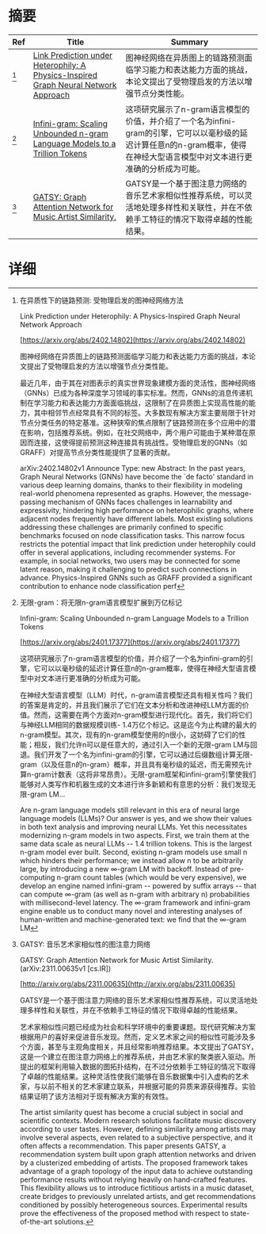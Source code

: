 # 摘要

| Ref | Title | Summary |
| --- | --- | --- |
| [^1] | [Link Prediction under Heterophily: A Physics-Inspired Graph Neural Network Approach](https://arxiv.org/abs/2402.14802) | 图神经网络在异质图上的链路预测面临学习能力和表达能力方面的挑战，本论文提出了受物理启发的方法以增强节点分类性能。 |
| [^2] | [Infini-gram: Scaling Unbounded n-gram Language Models to a Trillion Tokens](https://arxiv.org/abs/2401.17377) | 这项研究展示了n-gram语言模型的价值，并介绍了一个名为infini-gram的引擎，它可以以毫秒级的延迟计算任意n的n-gram概率，使得在神经大型语言模型中对文本进行更准确的分析成为可能。 |
| [^3] | [GATSY: Graph Attention Network for Music Artist Similarity.](http://arxiv.org/abs/2311.00635) | GATSY是一个基于图注意力网络的音乐艺术家相似性推荐系统，可以灵活地处理多样性和关联性，并在不依赖手工特征的情况下取得卓越的性能结果。 |

# 详细

[^1]: 在异质性下的链路预测: 受物理启发的图神经网络方法

    Link Prediction under Heterophily: A Physics-Inspired Graph Neural Network Approach

    [https://arxiv.org/abs/2402.14802](https://arxiv.org/abs/2402.14802)

    图神经网络在异质图上的链路预测面临学习能力和表达能力方面的挑战，本论文提出了受物理启发的方法以增强节点分类性能。

    

    最近几年，由于其在对图表示的真实世界现象建模方面的灵活性，图神经网络（GNNs）已成为各种深度学习领域的事实标准。然而，GNNs的消息传递机制在学习能力和表达能力方面面临挑战，这限制了在异质图上实现高性能的能力，其中相邻节点经常具有不同的标签。大多数现有解决方案主要局限于针对节点分类任务的特定基准。这种狭窄的焦点限制了链路预测在多个应用中的潜在影响，包括推荐系统。例如，在社交网络中，两个用户可能由于某种潜在原因而连接，这使得提前预测这种连接具有挑战性。受物理启发的GNNs（如GRAFF）对提高节点分类性能提供了显著的贡献。

    arXiv:2402.14802v1 Announce Type: new  Abstract: In the past years, Graph Neural Networks (GNNs) have become the `de facto' standard in various deep learning domains, thanks to their flexibility in modeling real-world phenomena represented as graphs. However, the message-passing mechanism of GNNs faces challenges in learnability and expressivity, hindering high performance on heterophilic graphs, where adjacent nodes frequently have different labels. Most existing solutions addressing these challenges are primarily confined to specific benchmarks focused on node classification tasks. This narrow focus restricts the potential impact that link prediction under heterophily could offer in several applications, including recommender systems. For example, in social networks, two users may be connected for some latent reason, making it challenging to predict such connections in advance. Physics-Inspired GNNs such as GRAFF provided a significant contribution to enhance node classification perf
    
[^2]: 无限-gram：将无限n-gram语言模型扩展到万亿标记

    Infini-gram: Scaling Unbounded n-gram Language Models to a Trillion Tokens

    [https://arxiv.org/abs/2401.17377](https://arxiv.org/abs/2401.17377)

    这项研究展示了n-gram语言模型的价值，并介绍了一个名为infini-gram的引擎，它可以以毫秒级的延迟计算任意n的n-gram概率，使得在神经大型语言模型中对文本进行更准确的分析成为可能。

    

    在神经大型语言模型（LLM）时代，n-gram语言模型还具有相关性吗？我们的答案是肯定的，并且我们展示了它们在文本分析和改进神经LLM方面的价值。然而，这需要在两个方面对n-gram模型进行现代化。首先，我们将它们与神经LLM相同的数据规模训练- 1.4万亿个标记。这是迄今为止构建的最大的n-gram模型。其次，现有的n-gram模型使用的n很小，这妨碍了它们的性能；相反，我们允许n可以是任意大的，通过引入一个新的无限-gram LM与回退。我们开发了一个名为infini-gram的引擎，它可以通过后缀数组计算无限-gram（以及任意n的n-gram）概率，并且具有毫秒级的延迟，而无需预先计算n-gram计数表（这将非常昂贵）。无限-gram框架和infini-gram引擎使我们能够对人类写作和机器生成的文本进行许多新颖和有意思的分析：我们发现无限-gram LM...

    Are n-gram language models still relevant in this era of neural large language models (LLMs)? Our answer is yes, and we show their values in both text analysis and improving neural LLMs. Yet this necessitates modernizing n-gram models in two aspects. First, we train them at the same data scale as neural LLMs -- 1.4 trillion tokens. This is the largest n-gram model ever built. Second, existing n-gram models use small n which hinders their performance; we instead allow n to be arbitrarily large, by introducing a new $\infty$-gram LM with backoff. Instead of pre-computing n-gram count tables (which would be very expensive), we develop an engine named infini-gram -- powered by suffix arrays -- that can compute $\infty$-gram (as well as n-gram with arbitrary n) probabilities with millisecond-level latency. The $\infty$-gram framework and infini-gram engine enable us to conduct many novel and interesting analyses of human-written and machine-generated text: we find that the $\infty$-gram LM 
    
[^3]: GATSY: 音乐艺术家相似性的图注意力网络

    GATSY: Graph Attention Network for Music Artist Similarity. (arXiv:2311.00635v1 [cs.IR])

    [http://arxiv.org/abs/2311.00635](http://arxiv.org/abs/2311.00635)

    GATSY是一个基于图注意力网络的音乐艺术家相似性推荐系统，可以灵活地处理多样性和关联性，并在不依赖手工特征的情况下取得卓越的性能结果。

    

    艺术家相似性问题已经成为社会和科学环境中的重要课题。现代研究解决方案根据用户的喜好来促进音乐发现。然而，定义艺术家之间的相似性可能涉及多个方面，甚至与主观角度相关，并且经常影响推荐结果。本文提出了GATSY，这是一个建立在图注意力网络上的推荐系统，并由艺术家的聚类嵌入驱动。所提出的框架利用输入数据的图拓扑结构，在不过分依赖手工特征的情况下取得了卓越的性能结果。这种灵活性使我们能够在音乐数据集中引入虚构的艺术家，与以前不相关的艺术家建立联系，并根据可能的异质来源获得推荐。实验结果证明了该方法相对于现有解决方案的有效性。

    The artist similarity quest has become a crucial subject in social and scientific contexts. Modern research solutions facilitate music discovery according to user tastes. However, defining similarity among artists may involve several aspects, even related to a subjective perspective, and it often affects a recommendation. This paper presents GATSY, a recommendation system built upon graph attention networks and driven by a clusterized embedding of artists. The proposed framework takes advantage of a graph topology of the input data to achieve outstanding performance results without relying heavily on hand-crafted features. This flexibility allows us to introduce fictitious artists in a music dataset, create bridges to previously unrelated artists, and get recommendations conditioned by possibly heterogeneous sources. Experimental results prove the effectiveness of the proposed method with respect to state-of-the-art solutions.
    

